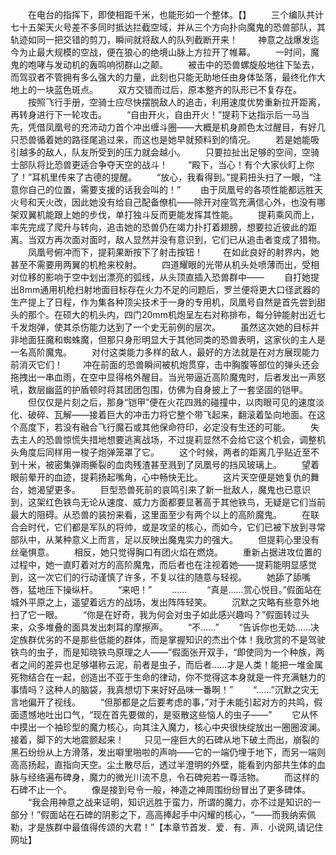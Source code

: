 　　在电台的指挥下，即使相距千米，也能形如一个整体。【】
　　三个编队共计七十五架天火号差不多同时抵达拦截空域，并从三个方向扑向魔鬼的恐兽部队，其轨迹如同一把交错的剪刀，瞬间就将敌人的队列截断开来！
　　神意之战爆发迄今为止最大规模的空战，便在狼心的绝境山脉上方拉开了帷幕。
　　一时间，魔鬼的咆哮与发动机的轰鸣响彻群山之颠。
　　被击中的恐兽螺旋般地往下坠去，而驾驭者不管拥有多么强大的力量，此刻也只能无助地任由身体坠落，最终化作大地上的一块蓝色斑点。
　　双方交错而过后，原本整齐的队形已不复存在。
　　按照飞行手册，空骑士应尽快摆脱敌人的追击，利用速度优势重新拉开距离，再转身进行下一轮攻击。
　　“自由开火，自由开火！”提莉下达指示后一马当先，凭借凤凰号的充沛动力首个冲出缠斗圈——大概是机身颜色太过醒目，有好几只恐兽循着她的路径尾追过来，而这也是她早就预料到的情况。
　　若是她能吸引越多的敌人，队友所受到的压力就会越小。
　　只要拉扯出足够的空间，空骑士部队将比恐兽更适合争夺天空的战斗！
　　“殿下，当心！有个大家伙盯上你了！”耳机里传来了古德的提醒。
　　“放心，我看得到。”提莉扭头扫了一眼，“注意你自己的位置，需要支援的话我会叫的！”
　　由于凤凰号的各项性能都远胜天火号和天火改，因此她没有给自己配备僚机——除开对座驾充满信心外，也没有哪架双翼机能跟上她的步伐，单打独斗反而更能发挥其性能。
　　提莉乘风而上，率先完成了爬升与转向，追击她的恐兽仍在竭力扑打着翅膀，想要拉近彼此的距离。当双方再次面对面时，敌人显然并没有意识到，它们已从追击者变成了猎物。
　　凤凰号俯冲而下，提莉果断按下了射击按钮！
　　在如此良好的射界内，她甚至不需要用两翼的机枪来校射。
　　四道耀眼的光带从机头处喷薄而出，受相对位移的影响于空中划出漂亮的弧线，从头顶直插入恐兽群中——
　　自打她提出8mm通用机枪扫射地面目标存在火力不足的问题后，罗兰便将更大口径武器的生产提上了日程，作为集各种顶尖技术于一身的专用机，凤凰号自然是首先尝到甜头的那个。在硕大的机头内，四门20mm机炮呈左右对称排布，每分钟能射出近七千发炮弹，使其杀伤能力达到了一个史无前例的层次。
　　虽然这次她的目标并非地面狂魔和蜘蛛魔，但那只身形明显大于其他同类的恐兽表明，这家伙的主人是一名高阶魔鬼。
　　对付这类能力多样的敌人，最好的方法就是在对方展现能力前消灭它们！
　　冲在前面的恐兽瞬间被机炮贯穿，击中胸腹等部位的弹头还会拖拽出一串血雨，在空中显得格外醒目。当光带逼近高阶魔鬼时，后者发出一声怒吼，数层幽蓝的护盾顿时将其团团包围，仿佛为自身披上了一套坚固的铠甲。
　　但仅仅是片刻之后，那身“铠甲”便在火花四溅的碰撞中，以肉眼可见的速度淡化、破碎、瓦解——接着巨大的冲击力将它整个带飞起来，翻滚着坠向地面。在这个高度下，若没有融合飞行魔石或其他保命符印，必定没有生还的可能。
　　失去主人的恐兽惊慌失措地想要逃离战场，不过提莉显然不会给它这个机会，调整机头角度后同样用一梭子炮弹笼罩了它。
　　这个时候，两者的距离几乎贴近至不到十米，被密集弹雨撕裂的血肉残渣甚至溅到了凤凰号的挡风玻璃上。
　　望着眼前晕开的血迹，提莉扬起嘴角，心中畅快无比。
　　这片天空便是她复仇的舞台，她渴望更多。
　　巨型恐兽死前的哀鸣引来了新一批敌人，魔鬼也已意识到，这架红色铁鸟无论从速度、威力方面都要显著高于其他铁鸟，无疑是它们当前最大的阻碍。从恐兽的装扮来看，这里面至少有两个以上的高阶魔鬼。
　　在联合会时代，它们都是军队的将帅，或是攻坚的核心，而如今，它们已被下放到寻常部队中，从某种意义上而言，足以反映出魔鬼实力的强大。
　　但提莉心里没有丝毫惧意。
　　相反，她只觉得胸口有团火焰在燃烧。
　　重新占据进攻位置的过程中，她一直盯着对方的高阶魔鬼，而后者也在注视着她——提莉能明显感觉到，这一次它们的行动谨慎了许多，不复以往的随意与轻视。
　　她舔了舔嘴唇，猛地压下操纵杆。
　　“来吧！”
　　……
　　“真是……赏心悦目。”假面站在城外平原之上，遥望着远方的战场，发出阵阵轻笑。
　　沉默之灾略有些意外地扫了它一眼。
　　“你是在好奇，我为何会对虫子如此感兴趣吗？”假面转过头来，众多堆叠的面具发出刺耳的摩擦声。
　　“不……”
　　“告诉你也无妨……决定族群优劣的不是那些低能的群体，而是掌握知识的杰出个体！我欣赏的不是驾驶铁鸟的虫子，而是知晓铁鸟原理之人——”假面张开双手，“即使同为一个种族，两者之间的差异也足够堪称云泥，前者是虫子，而后者……才是人类！能把一堆金属死物结合在一起，创造出不亚于生命的律动，你不觉得这本身就是一件充满魅力的事情吗？这种人的脑袋，我真想切下来好好品味一番啊！”
　　“……”沉默之灾无言地偏开了视线。
　　“但那都是之后要考虑的事，”对于未能引起对方的共鸣，假面遗憾地吐出口气，“现在首先要做的，是驱散这些恼人的虫子——”
　　它从怀中摸出一个袖珍型的魔力核心，向其注入魔力，核心中央很快绽放出一圈圈波澜。接着，脚下的大地震颤起来！
　　只见一座巨大的石碑从地下破土而出，崩裂的黑石纷纷从上方滑落，发出噼里啪啦的声响——它的一端仍埋于地下，而另一端则高高扬起，直指向天空。尘土散尽后，透过半澄明的外壁，能看到内部共生体的血脉与经络遍布碑身，魔力的微光川流不息，令石碑宛若一尊活物。
　　而这样的石碑不止一个。
　　像是接到号令一般，神造之神周围纷纷冒出了更多碑体。
　　“我会用神意之战来证明，知识远胜于蛮力，所谓的魔力，亦不过是知识的一部分！”假面站在石碑的阴影之下，高高捧起手中闪耀的核心，“——而我纳索佩勒，才是族群中最值得传颂的大君！”【本章节首发．爱．有．声．小说网,请记住网址】